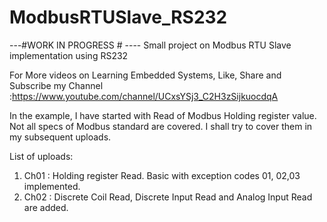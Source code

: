 # ModbusRTUSlave_RS232
---#WORK IN PROGRESS # ----
Small project on Modbus RTU Slave implementation using RS232

For More videos on Learning Embedded Systems, Like, Share and Subscribe my Channel :https://www.youtube.com/channel/UCxsYSj3_C2H3zSijkuocdqA

In the example, I have started with Read of Modbus Holding register value.
Not all specs of Modbus standard are covered. I shall try to cover them in my subsequent uploads.

List of uploads:
1. Ch01 : Holding register Read. Basic with exception codes 01, 02,03 implemented.
2. Ch02 : Discrete Coil Read, Discrete Input Read and Analog Input Read are added.

